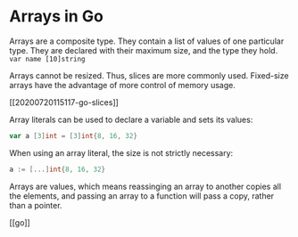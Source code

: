 # Arrays in Go

Arrays are a composite type. They contain a list of values of one particular type. They are declared with their maximum size, and the type they hold.
`var name [10]string`

Arrays cannot be resized. Thus, slices are more commonly used. Fixed-size arrays have the advantage of more control of memory usage.

[[20200720115117-go-slices]]

Array literals can be used to declare a variable and sets its values:
```go
var a [3]int = [3]int{8, 16, 32}
```
When using an array literal, the size is not strictly necessary:
```go
a := [...]int{8, 16, 32}
```

Arrays are values, which means reassinging an array to another copies all the elements, and passing an array to a function will pass a copy, rather than a pointer.

[[go]]